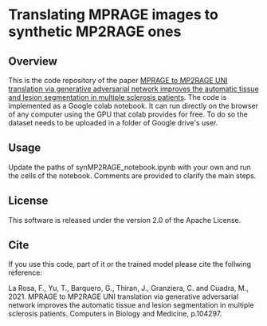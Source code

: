# Translating MPRAGE images to synthetic MP2RAGE ones

## Overview
This is the code repository of the paper [MPRAGE to MP2RAGE UNI translation via generative adversarial network improves the automatic tissue and lesion segmentation in multiple sclerosis patients](https://doi.org/10.1016/j.compbiomed.2021.104297). The code is implemented as a Google colab notebook. It can run directly on the browser of any computer using the GPU that colab provides for free. To do so the dataset needs to be uploaded in a folder of Google drive's user.

## Usage
Update the paths of synMP2RAGE_notebook.ipynb with your own and run the cells of the notebook. Comments are provided to clarify the main steps.

## License
This software is released under the version 2.0 of the Apache License.

## Cite
If you use this code, part of it or the trained model please cite the follwing reference:

La Rosa, F., Yu, T., Barquero, G., Thiran, J., Granziera, C. and Cuadra, M., 2021. MPRAGE to MP2RAGE UNI translation via generative adversarial network improves the automatic tissue and lesion segmentation in multiple sclerosis patients. Computers in Biology and Medicine, p.104297.
